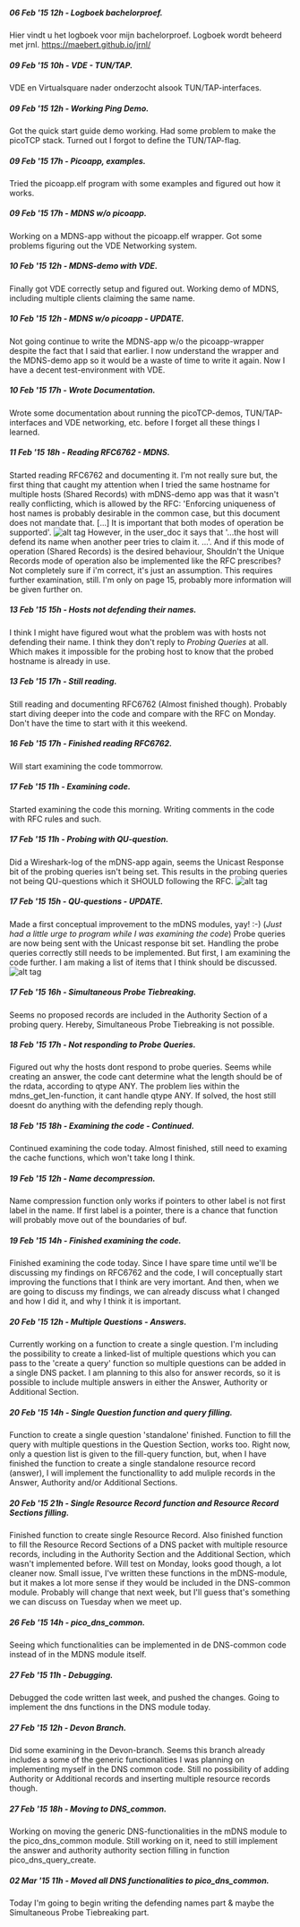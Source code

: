 ##### 06 Feb '15 12h -  Logboek bachelorproef.
Hier vindt u het logboek voor mijn bachelorproef. Logboek wordt beheerd met jrnl. https://maebert.github.io/jrnl/

##### 09 Feb '15 10h -  VDE - TUN/TAP.
VDE en Virtualsquare nader onderzocht alsook TUN/TAP-interfaces.

##### 09 Feb '15 12h -  Working Ping Demo.
Got the quick start guide demo working. Had some problem to make the picoTCP stack. Turned out I forgot to define the TUN/TAP-flag.

##### 09 Feb '15 17h -  Picoapp, examples.
Tried the picoapp.elf program with some examples and figured out how it works.

##### 09 Feb '15 17h -  MDNS w/o picoapp.
Working on a MDNS-app without the picoapp.elf wrapper. Got some problems figuring out the VDE Networking system.

##### 10 Feb '15 12h -  MDNS-demo with VDE.
Finally got VDE correctly setup and figured out. Working demo of MDNS, including multiple clients claiming the same name.

##### 10 Feb '15 12h -  MDNS w/o picoapp - UPDATE.
Not going continue to write the MDNS-app w/o the picoapp-wrapper despite the fact that I said that earlier. I now understand the wrapper and the MDNS-demo app so it would be a waste of time to write it again. Now I have a decent test-environment with VDE.

##### 10 Feb '15 17h -  Wrote Documentation.
Wrote some documentation about running the picoTCP-demos, TUN/TAP-interfaces and VDE networking, etc. before I forget all these things I learned.

##### 11 Feb '15 18h -  Reading RFC6762 - MDNS.
Started reading RFC6762 and documenting it. I'm not really sure but, the first thing that caught my attention when I tried the same hostname for multiple hosts (Shared Records) with mDNS-demo app was that it wasn't really conflicting, which is allowed by the RFC: 'Enforcing uniqueness of host names is probably desirable in the common case, but this document does not mandate that. [...] It is important that both modes of operation be supported'.
![alt tag](https://raw.githubusercontent.com/jelledevleeschouwer/log/master/mdns_demo_1.png)
However, in the user_doc it says that '...the host will defend its name when another peer tries to claim it. ...'. And if this mode of operation (Shared Records) is the desired behaviour, Shouldn't the Unique Records mode of operation also be implemented like the RFC prescribes? Not completely sure if i'm correct, it's just an assumption. This requires further examination, still. I'm only on page 15, probably more information will be given further on.

##### 13 Feb '15 15h -  Hosts not defending their names.
I think I might have figured wout what the problem was with hosts not defending their name. I think they don't reply to *Probing Queries* at all. Which makes it impossible for the probing host to know that the probed hostname is already in use.

##### 13 Feb '15 17h -  Still reading.
Still reading and documenting RFC6762 (Almost finished though). Probably start diving deeper into the code and compare with the RFC on Monday. Don't have the time to start with it this weekend.

##### 16 Feb '15 17h -  Finished reading RFC6762.
Will start examining the code tommorrow.

##### 17 Feb '15 11h -  Examining code.
Started examining the code this morning. Writing comments in the code with RFC rules and such.

##### 17 Feb '15 11h -  Probing with QU-question.
Did a Wireshark-log of the mDNS-app again, seems the Unicast Response bit of the probing queries isn't being set. This results in the probing queries not being QU-questions which it SHOULD following the RFC. ![alt tag](https://raw.githubusercontent.com/jelledevleeschouwer/log/master/mdns_demo_2.png)

##### 17 Feb '15 15h -  QU-questions - UPDATE.
Made a first conceptual improvement to the mDNS modules, yay! :-) (*Just had a little urge to program while I was examining the code*) Probe queries are now being sent with the Unicast response bit set. Handling the probe queries correctly still needs to be implemented. But first, I am examining the code further. I am making a list of items that I think should be discussed. ![alt tag](https://raw.githubusercontent.com/jelledevleeschouwer/log/master/mdns_demo_3.png)

##### 17 Feb '15 16h -  Simultaneous Probe Tiebreaking.
Seems no proposed records are included in the Authority Section of a probing query. Hereby, Simultaneous Probe Tiebreaking is not possible.

##### 18 Feb '15 17h -  Not responding to Probe Queries.
Figured out why the hosts dont respond to probe queries. Seems while creating an answer, the code cant determine what the length should be of the rdata, according to qtype ANY. The problem lies within the mdns_get_len-function, it cant handle qtype ANY. If solved, the host still doesnt do anything with the defending reply though.

##### 18 Feb '15 18h -  Examining the code - Continued.
Continued examining the code today. Almost finished, still need to examing the cache functions, which won't take long I think.

##### 19 Feb '15 12h -  Name decompression.
Name compression function only works if pointers to other label is not first label in the name. If first label is a pointer, there is a chance that function will probably move out of the boundaries of buf.

##### 19 Feb '15 14h -  Finished examining the code.
Finished examining the code today. Since I have spare time until we'll be discussing my findings on RFC6762 and the code, I will conceptually start improving the functions that I think are very imortant. And then, when we are going to discuss my findings, we can already discuss what I changed and how I did it, and why I think it is important.

##### 20 Feb '15 12h -  Multiple Questions - Answers.
Currently working on a function to create a single question. I'm including the possibility to create a linked-list of multiple questions which you can pass to the 'create a query' function so multiple questions can be added in a single DNS packet. I am planning to this also for answer records, so it is possible to include multiple answers in either the Answer, Authority or Additional Section.

##### 20 Feb '15 14h -  Single Question function and query filling.
Function to create a single question 'standalone' finished. Function to fill the query with multiple questions in the Question Section, works too. Right now, only a question list is given to the fill-query function, but, when I have finished the function to create a single standalone resource record (answer), I will implement the functionallity to add muliple records in the Answer, Authority and/or Additional Sections.

##### 20 Feb '15 21h -  Single Resource Record function and Resource Record Sections filling.
Finished function to create single Resource Record. Also finished function to fill the Resource Record Sections of a DNS packet with multiple resource records, including in the Authority Section and the Additional Section, which wasn't implemented before. Will test on Monday, looks good though, a lot cleaner now. Small issue, I've written these functions in the mDNS-module, but it makes a lot more sense if they would be included in the DNS-common module. Probably will change that next week, but I'll guess that's something we can discuss on Tuesday when we meet up.

##### 26 Feb '15 14h -  pico_dns_common.
Seeing which functionalities can be implemented in de DNS-common code instead of in the MDNS module itself.

##### 27 Feb '15 11h -  Debugging.
Debugged the code written last week, and pushed the changes. Going to implement the dns functions in the DNS module today.

##### 27 Feb '15 12h -  Devon Branch.
Did some examining in the Devon-branch. Seems this branch already includes a some of the generic functionalities I was planning on implementing myself in the DNS common code. Still no possibility of adding Authority or Additional records and inserting multiple resource records though.

##### 27 Feb '15 18h -  Moving to DNS_common.
Working on moving the generic DNS-functionalities in the mDNS module to the pico_dns_common module. Still working on it, need to still implement the answer and authority authority section filling in function pico_dns_query_create.

##### 02 Mar '15 11h -  Moved all DNS functionalities to pico_dns_common.
Today I'm going to begin writing the defending names part & maybe the Simultaneous Probe Tiebreaking part.
